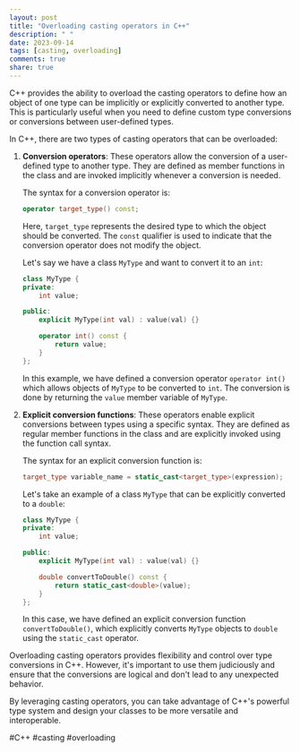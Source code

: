 ```yaml
---
layout: post
title: "Overloading casting operators in C++"
description: " "
date: 2023-09-14
tags: [casting, overloading]
comments: true
share: true
---
```


C++ provides the ability to overload the casting operators to define how an object of one type can be implicitly or explicitly converted to another type. This is particularly useful when you need to define custom type conversions or conversions between user-defined types.

In C++, there are two types of casting operators that can be overloaded:

1. **Conversion operators**: These operators allow the conversion of a user-defined type to another type. They are defined as member functions in the class and are invoked implicitly whenever a conversion is needed.

   The syntax for a conversion operator is:

   ```cpp
   operator target_type() const;
   ```

   Here, `target_type` represents the desired type to which the object should be converted. The `const` qualifier is used to indicate that the conversion operator does not modify the object.

   Let's say we have a class `MyType` and want to convert it to an `int`:

   ```cpp
   class MyType {
   private:
       int value;

   public:
       explicit MyType(int val) : value(val) {}

       operator int() const {
           return value;
       }
   };
   ```

   In this example, we have defined a conversion operator `operator int()` which allows objects of `MyType` to be converted to `int`. The conversion is done by returning the `value` member variable of `MyType`.

2. **Explicit conversion functions**: These operators enable explicit conversions between types using a specific syntax. They are defined as regular member functions in the class and are explicitly invoked using the function call syntax.

   The syntax for an explicit conversion function is:

   ```cpp
   target_type variable_name = static_cast<target_type>(expression);
   ```

   Let's take an example of a class `MyType` that can be explicitly converted to a `double`:

   ```cpp
   class MyType {
   private:
       int value;

   public:
       explicit MyType(int val) : value(val) {}

       double convertToDouble() const {
           return static_cast<double>(value);
       }
   };
   ```

   In this case, we have defined an explicit conversion function `convertToDouble()`, which explicitly converts `MyType` objects to `double` using the `static_cast` operator.

Overloading casting operators provides flexibility and control over type conversions in C++. However, it's important to use them judiciously and ensure that the conversions are logical and don't lead to any unexpected behavior.

By leveraging casting operators, you can take advantage of C++'s powerful type system and design your classes to be more versatile and interoperable.

#C++ #casting #overloading